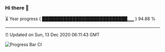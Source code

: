 ### Hi there 👋

⏳ Year progress { ████████████████████████████▁▁ } 94.88 %

---

⏰ Updated on Sun, 13 Dec 2020 06:11:43 GMT

![Progress Bar CI](https://github.com/liununu/liununu/workflows/Progress%20Bar%20CI/badge.svg)
